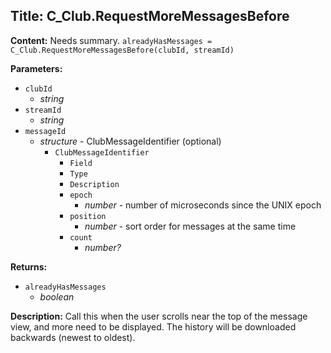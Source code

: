 ## Title: C_Club.RequestMoreMessagesBefore

**Content:**
Needs summary.
`alreadyHasMessages = C_Club.RequestMoreMessagesBefore(clubId, streamId)`

**Parameters:**
- `clubId`
  - *string*
- `streamId`
  - *string*
- `messageId`
  - *structure* - ClubMessageIdentifier (optional)
    - `ClubMessageIdentifier`
      - `Field`
      - `Type`
      - `Description`
      - `epoch`
        - *number* - number of microseconds since the UNIX epoch
      - `position`
        - *number* - sort order for messages at the same time
      - `count`
        - *number?*

**Returns:**
- `alreadyHasMessages`
  - *boolean*

**Description:**
Call this when the user scrolls near the top of the message view, and more need to be displayed. The history will be downloaded backwards (newest to oldest).